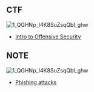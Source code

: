 
## CTF
![1_QGHNp_I4K8SuZsqQbI_ghw](https://user-images.githubusercontent.com/106317311/171063647-7e164e66-97e9-4c75-8d38-eaf81d6f0459.jpg)

   * [Intro to Offensive Security](https://tryhackme.com/room/introtooffensivesecurity)
   
## NOTE
![1_QGHNp_I4K8SuZsqQbI_ghw](https://user-images.githubusercontent.com/106317311/171063325-1604caea-39e9-44e8-abb1-2bfc21f6262c.jpg)

   * [Phishing attacks](https://www.ncsc.gov.uk/guidance/phishing)
   
   


